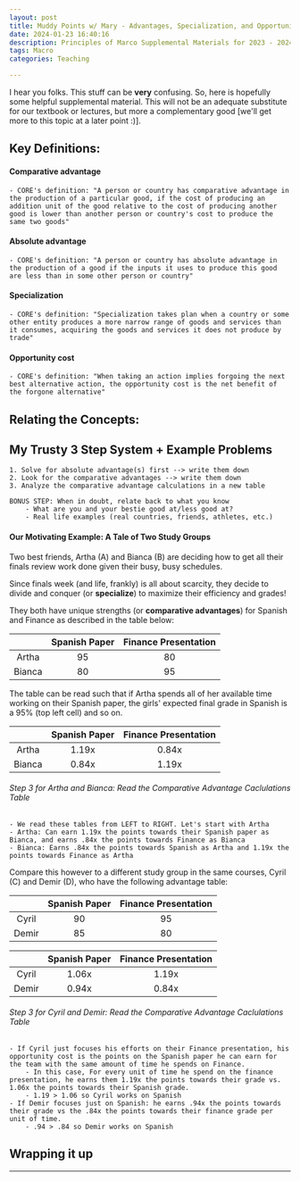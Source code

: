 ```yaml
---
layout: post
title: Muddy Points w/ Mary - Advantages, Specialization, and Opportunity Costs  
date: 2024-01-23 16:40:16
description: Principles of Marco Supplemental Materials for 2023 - 2024 
tags: Macro
categories: Teaching

---
```

I hear you folks. This stuff can be __very__ confusing. So, here is hopefully some helpful supplemental material. This will not be an adequate substitute for our textbook or lectures, but more a complementary good [we'll get more to this topic at a later point :)]. 

## Key Definitions: ##
#### Comparative advantage  
    - CORE's definition: "A person or country has comparative advantage in the production of a particular good, if the cost of producing an addition unit of the good relative to the cost of producing another good is lower than another person or country's cost to produce the same two goods" 
#### Absolute advantage
    - CORE's definition: "A person or country has absolute advantage in the production of a good if the inputs it uses to produce this good are less than in some other person or country"
#### Specialization 
    - CORE's definition: "Specialization takes plan when a country or some other entity produces a more narrow range of goods and services than it consumes, acquiring the goods and services it does not produce by trade" 
#### Opportunity cost 
    - CORE's definition: "When taking an action implies forgoing the next best alternative action, the opportunity cost is the net benefit of the forgone alternative"

## Relating the Concepts: ##

## My Trusty 3 Step System + Example Problems ## 
    1. Solve for absolute advantage(s) first --> write them down 
    2. Look for the comparative advantages --> write them down 
    3. Analyze the comparative advantage calculations in a new table 

    BONUS STEP: When in doubt, relate back to what you know 
        - What are you and your bestie good at/less good at? 
        - Real life examples (real countries, friends, athletes, etc.)

#### Our Motivating Example: A Tale of Two Study Groups

Two best friends, Artha (A) and Bianca (B) are deciding how to get all their finals review work done given their busy, busy schedules. 
    
Since finals week (and life, frankly) is all about scarcity, they decide to divide and conquer (or __specialize__) to maximize their efficiency and grades! 

They both have unique strengths (or __comparative advantages__) for Spanish and Finance as described in the table below: 

|          | Spanish Paper | Finance Presentation |
|:--------:|:-------------------:|:-------------------:|
| Artha |      95      |      80     |
| Bianca |     80      |      95     |

 The table can be read such that if Artha spends all of her available time working on their Spanish paper, the girls' expected final grade in Spanish is a 95% (top left cell) and so on. 


|          | Spanish Paper | Finance Presentation |
|:--------:|:-------------------:|:-------------------:|
| Artha |      1.19x       |      0.84x       |
| Bianca |      0.84x      |      1.19x       |

###### Step 3 for Artha and Bianca: Read the Comparative Advantage Caclulations Table 
    - We read these tables from LEFT to RIGHT. Let's start with Artha
    - Artha: Can earn 1.19x the points towards their Spanish paper as Bianca, and earns .84x the points towards Finance as Bianca
    - Bianca: Earns .84x the points towards Spanish as Artha and 1.19x the points towards Finance as Artha 






Compare this however to a different study group in the same courses, Cyril (C) and Demir (D), who have the following advantage table: 

|          | Spanish Paper | Finance Presentation |
|:--------:|:-------------------:|:-------------------:|
| Cyril |      90    |      95   |
| Demir |      85    |      80   |


|          | Spanish Paper | Finance Presentation |
|:--------:|:-------------------:|:-------------------:|
| Cyril |      1.06x    |      1.19x   |
| Demir |      0.94x    |      0.84x   |

###### Step 3 for Cyril and Demir: Read the Comparative Advantage Caclulations Table  
    - If Cyril just focuses his efforts on their Finance presentation, his opportunity cost is the points on the Spanish paper he can earn for the team with the same amount of time he spends on Finance. 
        - In this case, For every unit of time he spend on the finance presentation, he earns them 1.19x the points towards their grade vs. 1.06x the points towards their Spanish grade. 
        - 1.19 > 1.06 so Cyril works on Spanish
    - If Demir focuses just on Spanish: he earns .94x the points towards their grade vs the .84x the points towards their finance grade per unit of time. 
        - .94 > .84 so Demir works on Spanish 


## Wrapping it up ## 

---

